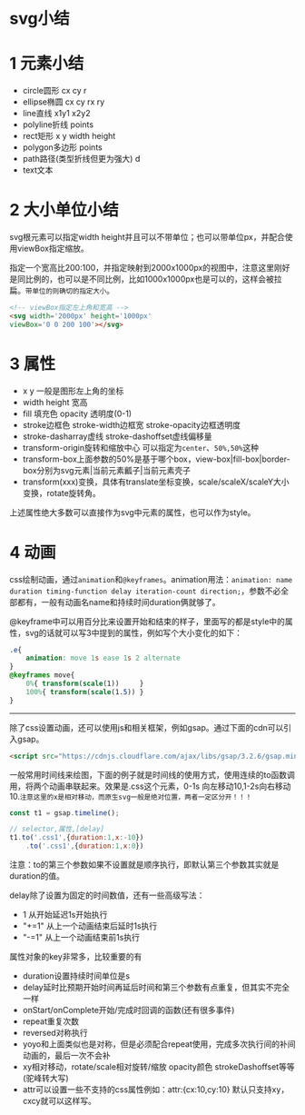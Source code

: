 # svg小结
# 1 元素小结
- circle圆形 cx cy r
- ellipse椭圆 cx cy rx ry
- line直线    x1y1 x2y2
- polyline折线 points
- rect矩形    x y width height
- polygon多边形  points
- path路径(类型折线但更为强大) d
- text文本
# 2 大小单位小结
svg根元素可以指定width height并且可以不带单位；也可以带单位px，并配合使用viewBox指定缩放。

指定一个宽高比200:100，并指定映射到2000x1000px的视图中，注意这里刚好是同比例的，也可以是不同比例，比如1000x1000px也是可以的，这样会被拉扁。`带单位的则确切的指定大小`。
```html
<!-- viewBox指定左上角和宽高 -->
<svg width='2000px' height='1000px' 
viewBox='0 0 200 100'></svg>
```
# 3 属性
- x y 一般是图形左上角的坐标
- width height 宽高
- fill 填充色 opacity 透明度(0-1)
- stroke边框色 stroke-width边框宽 stroke-opacity边框透明度
- stroke-dasharray虚线 stroke-dashoffset虚线偏移量
- transform-origin旋转和缩放中心 可以指定为`center`、`50%,50%`这种
- transform-box上面参数的50%是基于哪个box，view-box|fill-box|border-box分别为svg元素|当前元素瓤子|当前元素壳子
- transform(xxx)变换，具体有translate坐标变换，scale/scaleX/scaleY大小变换，rotate旋转角。

上述属性绝大多数可以直接作为svg中元素的属性，也可以作为style。
# 4 动画
css绘制动画，通过`animation`和`@keyframes`。animation用法：`animation: name duration timing-function delay iteration-count direction;`，参数不必全部都有，一般有动画名name和持续时间duration俩就够了。

@keyframe中可以用百分比来设置开始和结束的样子，里面写的都是style中的属性，svg的话就可以写3中提到的属性，例如写个大小变化的如下：
```css
.e{
    animation: move 1s ease 1s 2 alternate
}
@keyframes move{
    0%{ transform(scale(1))     }
    100%{ transform(scale(1.5)) }
}
```

<hr>

除了css设置动画，还可以使用js和相关框架，例如gsap。通过下面的cdn可以引入gsap。
```html
<script src="https://cdnjs.cloudflare.com/ajax/libs/gsap/3.2.6/gsap.min.js"></script>
```
一般常用时间线来绘图，下面的例子就是时间线的使用方式，使用连续的to函数调用，将两个动画串联起来。效果是.css这个元素，0-1s 向左移动10,1-2s向右移动10.`注意这里的x是相对移动，而原生svg一般是绝对位置，两者一定区分开！！！`
```js
const t1 = gsap.timeline();

// selector,属性,[delay]
t1.to('.css1',{duration:1,x:-10})
    .to('.css1',{duration:1,x:0})
```
注意：to的第三个参数如果不设置就是顺序执行，即默认第三个参数其实就是duration的值。

delay除了设置为固定的时间数值，还有一些高级写法：
- 1 从开始延迟1s开始执行
- "+=1" 从上一个动画结束后延时1s执行
- "-=1" 从上一个动画结束前1s执行

属性对象的key非常多，比较重要的有
- duration设置持续时间单位是s
- delay延时比预期开始时间再延后时间和第三个参数有点重复，但其实不完全一样
- onStart/onComplete开始/完成时回调的函数(还有很多事件)
- repeat重复次数
- reversed对称执行
- yoyo和上面类似也是对称，但是必须配合repeat使用，完成多次执行间的补间动画的，最后一次不会补
- xy相对移动，rotate/scale相对旋转/缩放 opacity颜色 strokeDashoffset等等(驼峰转大写)
- attr可以设置一些不支持的css属性例如：attr:{cx:10,cy:10} 默认只支持xy，cxcy就可以这样写。
